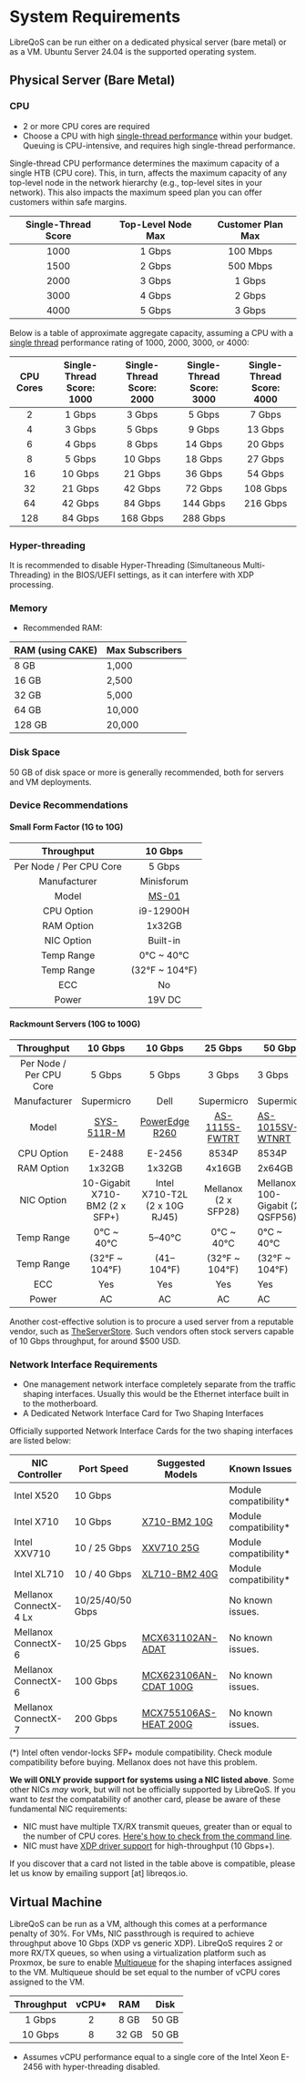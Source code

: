 # System Requirements

LibreQoS can be run either on a dedicated physical server (bare metal) or as a VM. Ubuntu Server 24.04 is the supported operating system.

## Physical Server (Bare Metal)

### CPU
* 2 or more CPU cores are required
* Choose a CPU with high [single-thread performance](https://www.cpubenchmark.net/singleThread.html#server-thread) within your budget. Queuing is CPU-intensive, and requires high single-thread performance.

Single-thread CPU performance determines the maximum capacity of a single HTB (CPU core). This, in turn, affects the maximum capacity of any top-level node in the network hierarchy (e.g., top-level sites in your network). This also impacts the maximum speed plan you can offer customers within safe margins.

| Single-Thread Score | Top-Level Node Max | Customer Plan Max |
|:-------------------:|:------------------:|:-----------------:|
| 1000                | 1 Gbps             | 100 Mbps          |
| 1500                | 2 Gbps             | 500 Mbps          |
| 2000                | 3 Gbps             | 1 Gbps            |
| 3000                | 4 Gbps             | 2 Gbps            |
| 4000                | 5 Gbps             | 3 Gbps            |

Below is a table of approximate aggregate capacity, assuming a CPU with a [single thread](https://www.cpubenchmark.net/singleThread.html#server-thread) performance rating of 1000, 2000, 3000, or 4000:

| CPU Cores | Single-Thread Score: 1000 | Single-Thread Score: 2000 | Single-Thread Score: 3000 | Single-Thread Score: 4000 |
|:---------:|:-------------------------:|:-------------------------:|:-------------------------:|:-------------------------:|
| 2         | 1 Gbps                    | 3 Gbps                    | 5 Gbps                    | 7 Gbps                    |
| 4         | 3 Gbps                    | 5 Gbps                    | 9 Gbps                    | 13 Gbps                   |
| 6         | 4 Gbps                    | 8 Gbps                    | 14 Gbps                   | 20 Gbps                   |
| 8         | 5 Gbps                    | 10 Gbps                   | 18 Gbps                   | 27 Gbps                   |
| 16        | 10 Gbps                   | 21 Gbps                   | 36 Gbps                   | 54 Gbps                   |
| 32        | 21 Gbps                   | 42 Gbps                   | 72 Gbps                   | 108 Gbps                  |
| 64        | 42 Gbps                   | 84 Gbps                   | 144 Gbps                  | 216 Gbps                  |
| 128       | 84 Gbps                   | 168 Gbps                  | 288 Gbps                  |                           |

### Hyper-threading

It is recommended to disable Hyper-Threading (Simultaneous Multi-Threading) in the BIOS/UEFI settings, as it can interfere with XDP processing.

### Memory
* Recommended RAM:

| RAM (using CAKE) | Max Subscribers |
| ---------------- | --------------- |
| 8 GB             | 1,000           |
| 16 GB            | 2,500           | 
| 32 GB            | 5,000           |
| 64 GB            | 10,000          |
| 128 GB           | 20,000          |

### Disk Space

50 GB of disk space or more is generally recommended, both for servers and VM deployments.

### Device Recommendations
#### Small Form Factor (1G to 10G)

|        Throughput       |                                         10 Gbps                                        |
|:-----------------------:|:--------------------------------------------------------------------------------------:|
| Per Node / Per CPU Core | 5 Gbps                                                                                 |
| Manufacturer            | Minisforum                                                                             |
| Model                   | [MS-01](https://store.minisforum.com/products/minisforum-ms-01?variant=46174128898293) |
| CPU Option              | i9-12900H                                                                              |
| RAM Option              | 1x32GB                                                                                 |
| NIC Option              | Built-in                                                                               |
| Temp Range              | 0°C ~ 40°C                                                                             |
| Temp Range              | (32°F ~ 104°F)                                                                         |
| ECC                     | No                                                                                     |
| Power                   | 19V DC                                                                                 |

#### Rackmount Servers (10G to 100G)

|        Throughput       |                                     10 Gbps                                    |                                                                                               10 Gbps                                                                                               |                                                  25 Gbps                                                 | 50 Gbps                                                                               | 100 Gbps                                                                            |
|:-----------------------:|:------------------------------------------------------------------------------:|:---------------------------------------------------------------------------------------------------------------------------------------------------------------------------------------------------:|:--------------------------------------------------------------------------------------------------------:|---------------------------------------------------------------------------------------|-------------------------------------------------------------------------------------|
| Per Node / Per CPU Core | 5 Gbps                                                                         | 5 Gbps                                                                                                                                                                                              | 3 Gbps                                                                                                   | 3 Gbps                                                                                | 4 Gbps                                                                              |
| Manufacturer            | Supermicro                                                                     | Dell                                                                                                                                                                                                | Supermicro                                                                                               | Supermicro                                                                            | Supermicro                                                                          |
| Model                   | [SYS-511R-M](https://store.supermicro.com/us_en/mainstream-1u-sys-511r-m.html) | [PowerEdge R260](https://www.dell.com/en-us/shop/dell-poweredge-servers/new-poweredge-r260-rack-server/spd/poweredge-r260/pe_r260_tm_vi_vp_sb?configurationid=2cd33e43-57a3-4f82-aa72-9d5f45c9e24c) | [AS-1115S-FWTRT](https://store.supermicro.com/us_en/1u-amd-epyc-8004-compact-server-as-1115s-fwtrt.html) | [AS-1015SV-WTNRT](https://store.supermicro.com/us_en/1u-amd-wio-as-1015sv-wtnrt.html) | [AS -2015CS-TNR](https://store.supermicro.com/us_en/clouddc-amd-as-2015cs-tnr.html) |
| CPU Option              | E-2488                                                                         | E-2456                                                                                                                                                                                              | 8534P                                                                                                    | 8534P                                                                                 | 9745                                                                                |
| RAM Option              | 1x32GB                                                                         | 1x32GB                                                                                                                                                                                              | 4x16GB                                                                                                   | 2x64GB                                                                                | 4x64GB                                                                              |
| NIC Option              | 10-Gigabit X710-BM2 (2 x SFP+)                                                 | Intel X710-T2L (2 x 10G RJ45)                                                                                                                                                                       | Mellanox (2 x SFP28)                                                                                     | Mellanox 100-Gigabit (2 x QSFP56)                                                     | MCX653106A-HDAT                                                                     |
| Temp Range              | 0°C ~ 40°C                                                                     | 5–40°C                                                                                                                                                                                              | 0°C ~ 40°C                                                                                               | 0°C ~ 40°C                                                                            | 0°C ~ 40°C                                                                          |
| Temp Range              | (32°F ~ 104°F)                                                                 | (41–104°F)                                                                                                                                                                                          | (32°F ~ 104°F)                                                                                           | (32°F ~ 104°F)                                                                        | (32°F ~ 104°F)                                                                      |
| ECC                     | Yes                                                                            | Yes                                                                                                                                                                                                 | Yes                                                                                                      | Yes                                                                                   | Yes                                                                                 |
| Power                   | AC                                                                             | AC                                                                                                                                                                                                  | AC                                                                                                       | AC                                                                                    | AC                                                                                  |

Another cost-effective solution is to procure a used server from a reputable vendor, such as [TheServerStore](https://www.theserverstore.com/).
Such vendors often stock servers capable of 10 Gbps throughput, for around $500 USD.

### Network Interface Requirements
* One management network interface completely separate from the traffic shaping interfaces. Usually this would be the Ethernet interface built in to the motherboard.
* A Dedicated Network Interface Card for Two Shaping Interfaces

Officially supported Network Interface Cards for the two shaping interfaces are listed below:

| NIC Controller         | Port Speed       | Suggested Models                                                                        | Known Issues                                                                                  |
|------------------------|------------------|-----------------------------------------------------------------------------------------|-----------------------------------------------------------------------------------------------|
| Intel X520             | 10 Gbps          |                                                                                         | Module compatibility*                                                                         |
| Intel X710             | 10 Gbps          | [X710-BM2 10G]( https://www.fs.com/products/75600.html?now_cid=4253)                    | Module compatibility*                                                                         |
| Intel XXV710           | 10 / 25 Gbps     | [XXV710 25G](https://www.fs.com/products/75604.html?attribute=67774&id=1709896)         | Module compatibility*                                                                         |
| Intel XL710            | 10 / 40 Gbps     | [XL710-BM2 40G](https://www.fs.com/products/75604.html?attribute=67774&id=1709896 )     | Module compatibility*                                                                         |
| Mellanox ConnectX-4 Lx | 10/25/40/50 Gbps |                                                                                         | No known issues.                                                                              |
| Mellanox ConnectX-6    | 10/25 Gbps       | [MCX631102AN-ADAT](https://www.fs.com/products/212177.html?now_cid=4014)                | No known issues.                                                                              |
| Mellanox ConnectX-6    | 100 Gbps         | [MCX623106AN-CDAT 100G](https://www.fs.com/products/119646.html?now_cid=4014)           | No known issues.                                                                              |
| Mellanox ConnectX-7    | 200 Gbps         | [MCX755106AS-HEAT 200G](https://www.fs.com/products/242589.html?now_cid=4014)           | No known issues.                                                                              |

(*) Intel often vendor-locks SFP+ module compatibility. Check module compatibility before buying. Mellanox does not have this problem.

**We will ONLY provide support for systems using a NIC listed above**. Some other NICs *may* work, but will not be officially supported by LibreQoS. If you want to *test* the compatability of another card, please be aware of these fundamental NIC requirements:
  * NIC must have multiple TX/RX transmit queues, greater than or equal to the number of CPU cores. [Here's how to check from the command line](https://serverfault.com/questions/772380/how-to-tell-if-nic-has-multiqueue-enabled).
  * NIC must have [XDP driver support](https://github.com/xdp-project/xdp-project/blob/master/areas/drivers/README.org) for high-throughput (10 Gbps+).

If you discover that a card not listed in the table above is compatible, please let us know by emailing support [at] libreqos.io.

## Virtual Machine
LibreQoS can be run as a VM, although this comes at a performance penalty of 30%. For VMs, NIC passthrough is required to achieve throughput above 10 Gbps (XDP vs generic XDP).
LibreQoS requires 2 or more RX/TX queues, so when using a virtualization platform such as Proxmox, be sure to enable [Multiqueue](https://forum.proxmox.com/threads/where-is-multiqueue.146783/) for the shaping interfaces assigned to the VM. Multiqueue should be set equal to the number of vCPU cores assigned to the VM.

| Throughput | vCPU* |  RAM  |  Disk |
|:-------:|:-----:|:-----:|:-----:|
| 1 Gbps  | 2     | 8 GB  | 50 GB |
| 10 Gbps | 8     | 32 GB | 50 GB |

* Assumes vCPU performance equal to a single core of the Intel Xeon E-2456 with hyper-threading disabled.
